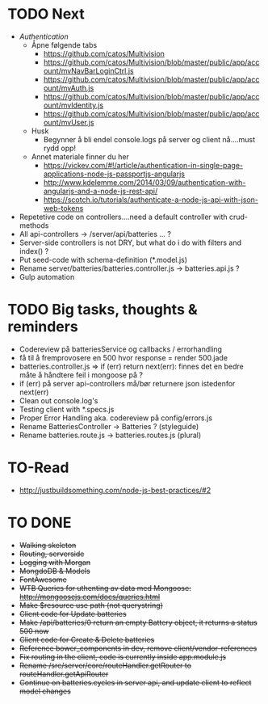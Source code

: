 # TODO Next
- *Authentication*
	- Åpne følgende tabs
		- https://github.com/catos/Multivision
		- https://github.com/catos/Multivision/blob/master/public/app/account/mvNavBarLoginCtrl.js
		- https://github.com/catos/Multivision/blob/master/public/app/account/mvAuth.js
		- https://github.com/catos/Multivision/blob/master/public/app/account/mvIdentity.js
		- https://github.com/catos/Multivision/blob/master/public/app/account/mvUser.js
	- Husk
		- Begynner å bli endel console.logs på server og client nå....must rydd opp!
	- Annet materiale finner du her
		- https://vickev.com/#!/article/authentication-in-single-page-applications-node-js-passportjs-angularjs
		- http://www.kdelemme.com/2014/03/09/authentication-with-angularjs-and-a-node-js-rest-api/
		- https://scotch.io/tutorials/authenticate-a-node-js-api-with-json-web-tokens
- Repetetive code on controllers....need a default controller with crud-methods
- All api-controllers -> /server/api/batteries ... ?
- Server-side controllers is not DRY, but what do i do with filters and index() ?
- Put seed-code with schema-definition (*.model.js)
- Rename server/batteries/batteries.controller.js -> batteries.api.js ?
- Gulp automation

# TODO Big tasks, thoughts & reminders
- Codereview på batteriesService og callbacks / errorhandling
- få til å fremprovosere en 500 hvor response = render 500.jade 
- batteries.controller.js => if (err) return next(err): finnes det en bedre måte å håndtere feil i mongoose på ?
- if (err) på server api-controllers må/bør returnere json istedenfor next(err)
- Clean out console.log's
- Testing client with *.specs.js
- Proper Error Handling aka. codereview på config/errors.js
- Rename BatteriesController -> Batteries ? (styleguide)
- Rename batteries.route.js -> batteries.routes.js (plural)

# TO-Read
- http://justbuildsomething.com/node-js-best-practices/#2

# TO DONE
- ~~Walking skeleton~~
- ~~Routing, serverside~~
- ~~Logging with Morgan~~
- ~~MongdoDB & Models~~
- ~~FontAwesome~~
- ~~WTB Queries for uthenting av data med Mongoose: http://mongoosejs.com/docs/queries.html~~
- ~~Make $resource use path (not querystring)~~
- ~~Client code for Update batteries~~
- ~~Make /api/batteries/0 return an empty Battery object, it returns a status 500 now~~
- ~~Client code for Create & Delete batteries~~
- ~~Reference bower_components in dev, remove client/vendor-references~~
- ~~Fix routing in the client, code is currently inside app.module.js~~
- ~~Rename /src/server/core/routeHandler.getRouter to routeHandler.getApiRouter~~
- ~~Continue on batteries.cycles in server api, and update client to reflect model changes~~
